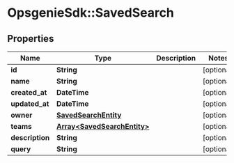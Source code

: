 # OpsgenieSdk::SavedSearch

## Properties
Name | Type | Description | Notes
------------ | ------------- | ------------- | -------------
**id** | **String** |  | [optional] 
**name** | **String** |  | [optional] 
**created_at** | **DateTime** |  | [optional] 
**updated_at** | **DateTime** |  | [optional] 
**owner** | [**SavedSearchEntity**](SavedSearchEntity.md) |  | [optional] 
**teams** | [**Array&lt;SavedSearchEntity&gt;**](SavedSearchEntity.md) |  | [optional] 
**description** | **String** |  | [optional] 
**query** | **String** |  | [optional] 



